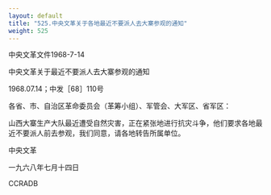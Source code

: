 ```yaml
---
layout: default
title: "525.中央文革关于各地最近不要派人去大寨参观的通知"
weight: 525
---
```


中央文革文件1968-7-14

中央文革关于最近不要派人去大寨参观的通知

1968.07.14；中发［68］110号

各省、市、自治区革命委员会（革筹小组）、军管会、大军区、省军区：

山西大寨生产大队最近遭受自然灾害，正在紧张地进行抗灾斗争，他们要求各地最近不要派人前去参观，我们同意，请各地转告所属单位。

中央文革

一九六八年七月十四日

CCRADB

